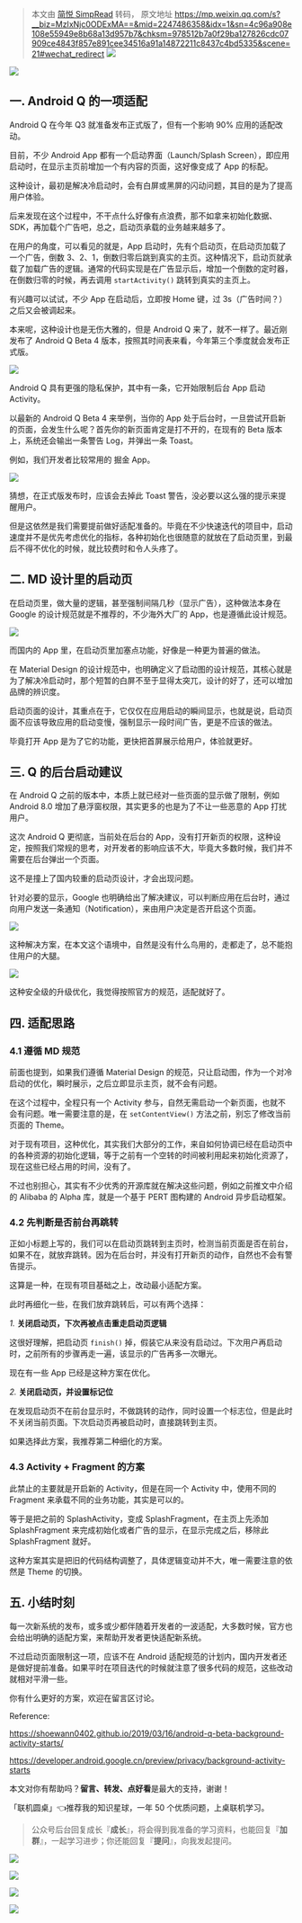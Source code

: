 > 本文由 [简悦 SimpRead](http://ksria.com/simpread/) 转码， 原文地址 https://mp.weixin.qq.com/s?__biz=MzIxNjc0ODExMA==&mid=2247486358&idx=1&sn=4c96a908e108e55949e8b68a13d957b7&chksm=978512b7a0f29ba127826cdc07909ce4843f857e891cee34516a91a14872211c8437c4bd5335&scene=21#wechat_redirect ![](https://mmbiz.qpic.cn/mmbiz_jpg/liaczD18OicSxoMtD3tE09ETuiaoibCQklKMj4wic4Clecd8C4VGSgFjXpNAuGtzS3o7GnqzOa9iafBx03rLibKpDaMVA/640?wx_fmt=jpeg)

![](https://mmbiz.qpic.cn/mmbiz_png/liaczD18OicSwIgGwqImEF6tKibiclPDdFDicFUJLy46JTF5TsFvVqygbfC2rm0bCALTCCdSzkrl3baDbJywPOuJzMg/640?wx_fmt=png)

一. Android Q 的一项适配
------------------

Android Q 在今年 Q3 就准备发布正式版了，但有一个影响 90% 应用的适配改动。

目前，不少 Android App 都有一个启动界面（Launch/Splash Screen），即应用启动时，在显示主页前增加一个有内容的页面，这好像变成了 App 的标配。

这种设计，最初是解决冷启动时，会有白屏或黑屏的闪动问题，其目的是为了提高用户体验。

后来发现在这个过程中，不干点什么好像有点浪费，那不如拿来初始化数据、SDK，再加载个广告吧，总之，启动页承载的业务越来越多了。

在用户的角度，可以看见的就是，App 启动时，先有个启动页，在启动页加载了一个广告，倒数 3、2、1，倒数归零后跳到真实的主页。这种情况下，启动页就承载了加载广告的逻辑。通常的代码实现是在广告显示后，增加一个倒数的定时器，在倒数归零的时候，再去调用 `startActivity()` 跳转到真实的主页上。

有兴趣可以试试，不少 App 在启动后，立即按 Home 键，过 3s（广告时间？） 之后又会被调起来。

本来呢，这种设计也是无伤大雅的，但是 Android Q 来了，就不一样了。最近刚发布了 Android Q Beta 4 版本，按照其时间表来看，今年第三个季度就会发布正式版。

![](https://mmbiz.qpic.cn/mmbiz_png/liaczD18OicSwIgGwqImEF6tKibiclPDdFDicmTr4n4HTgBicmbYcZsc6SXOqKdFLpKvWlaANW00sYOZsLmOAbicTHpPg/640?wx_fmt=png)

Android Q 具有更强的隐私保护，其中有一条，它开始限制后台 App 启动 Activity。

以最新的 Android Q Beta 4 来举例，当你的 App 处于后台时，一旦尝试开启新的页面，会发生什么呢？首先你的新页面肯定是打不开的，在现有的 Beta 版本上，系统还会输出一条警告 Log，并弹出一条 Toast。

例如，我们开发者比较常用的 掘金 App。

![](https://mmbiz.qpic.cn/mmbiz_gif/liaczD18OicSwIgGwqImEF6tKibiclPDdFDicD4Btibzb04snURicxehwicmq79nfSDRH471dSTIiauiaJtfhOJvpTFUPCgw/640?wx_fmt=gif)

猜想，在正式版发布时，应该会去掉此 Toast 警告，没必要以这么强的提示来提醒用户。

但是这依然是我们需要提前做好适配准备的。毕竟在不少快速迭代的项目中，启动速度并不是优先考虑优化的指标，各种初始化也很随意的就放在了启动页里，到最后不得不优化的时候，就比较费时和令人头疼了。

二. MD 设计里的启动页
-------------

在启动页里，做大量的逻辑，甚至强制间隔几秒（显示广告），这种做法本身在 Google 的设计规范就是不推荐的，不少海外大厂的 App，也是遵循此设计规范。

![](https://mmbiz.qpic.cn/mmbiz_png/liaczD18OicSwIgGwqImEF6tKibiclPDdFDicBfCFo2jNWPRzdbfxxOp7NlgCty9459S7CrLgiazt95IB4JzRkqoe0icg/640?wx_fmt=png)

而国内的 App 里，在启动页里加塞点功能，好像是一种更为普遍的做法。

在 Material Design 的设计规范中，也明确定义了启动图的设计规范，其核心就是为了解决冷启动时，那个短暂的白屏不至于显得太突兀，设计的好了，还可以增加品牌的辨识度。

启动页面的设计，其重点在于，它仅仅在应用启动的瞬间显示，也就是说，启动页面不应该导致应用的启动变慢，强制显示一段时间广告，更是不应该的做法。

毕竟打开 App 是为了它的功能，更快把首屏展示给用户，体验就更好。

三. Q 的后台启动建议
------------

在 Android Q 之前的版本中，本质上就已经对一些页面的显示做了限制，例如 Android 8.0 增加了悬浮窗权限，其实更多的也是为了不让一些恶意的 App 打扰用户。

这次 Android Q 更彻底，当前处在后台的 App，没有打开新页的权限，这种设定，按照我们常规的思考，对开发者的影响应该不大，毕竟大多数时候，我们并不需要在后台弹出一个页面。

这不是撞上了国内较重的启动页设计，才会出现问题。

针对必要的显示，Google 也明确给出了解决建议，可以判断应用在后台时，通过向用户发送一条通知（Notification），来由用户决定是否开启这个页面。

![](https://mmbiz.qpic.cn/mmbiz_png/liaczD18OicSwIgGwqImEF6tKibiclPDdFDicGGibOVtQG7S80jicPvMbt0vn6JsDE4hic8ID1V7aLokMRdlwU2uibfxCYA/640?wx_fmt=png)

这种解决方案，在本文这个语境中，自然是没有什么鸟用的，走都走了，总不能抱住用户的大腿。

![](https://mmbiz.qpic.cn/mmbiz_png/liaczD18OicSwIgGwqImEF6tKibiclPDdFDicRtRrUbomktWEXYFSpF6RMCdSNJ6yvjRckwDF6LO5M93Car10ec4lVg/640?wx_fmt=png)

这种安全级的升级优化，我觉得按照官方的规范，适配就好了。

四. 适配思路
-------

### 4.1 遵循 MD 规范

前面也提到，如果我们遵循 Material Design 的规范，只让启动图，作为一个对冷启动的优化，瞬时展示，之后立即显示主页，就不会有问题。

在这个过程中，全程只有一个 Activity 参与，自然无需启动一个新页面，也就不会有问题。唯一需要注意的是，在 `setContentView()` 方法之前，别忘了修改当前页面的 Theme。

对于现有项目，这种优化，其实我们大部分的工作，来自如何协调已经在启动页中的各种资源的初始化逻辑，等于之前有一个空转的时间被利用起来初始化资源了，现在这些已经占用的时间，没有了。

不过也别担心，其实有不少优秀的开源库就在解决这些问题，例如之前推文中介绍的 Alibaba 的 Alpha 库，就是一个基于 PERT 图构建的 Android 异步启动框架。

### 4.2 先判断是否前台再跳转

正如小标题上写的，我们可以在启动页跳转到主页时，检测当前页面是否在前台，如果不在，就放弃跳转。因为在后台时，并没有打开新页的动作，自然也不会有警告提示。

这算是一种，在现有项目基础之上，改动最小适配方案。

此时再细化一些，在我们放弃跳转后，可以有两个选择：

_1._ **关闭启动页，下次再被点击重走启动页逻辑**

这很好理解，把启动页 `finish()` 掉，假装它从来没有启动过。下次用户再启动时，之前所有的步骤再走一遍，该显示的广告再多一次曝光。

现在有一些 App 已经是这种方案在优化。

_2._ **关闭启动页，并设置标记位**

在发现启动页不在前台显示时，不做跳转的动作，同时设置一个标志位，但是此时不关闭当前页面。下次启动页再被启动时，直接跳转到主页。

如果选择此方案，我推荐第二种细化的方案。

### 4.3 Activity + Fragment 的方案

此禁止的主要就是开启新的 Activity，但是在同一个 Activity 中，使用不同的 Fragment 来承载不同的业务功能，其实是可以的。

等于是把之前的 SplashActivity，变成 SplashFragment，在主页上先添加 SplashFragment 来完成初始化或者广告的显示，在显示完成之后，移除此 SplashFragment 就好。

这种方案其实是把旧的代码结构调整了，具体逻辑变动并不大，唯一需要注意的依然是 Theme 的切换。

五. 小结时刻
-------

每一次新系统的发布，或多或少都伴随着开发者的一波适配，大多数时候，官方也会给出明确的适配方案，来帮助开发者更快适配新系统。

不过启动页面限制这一项，应该不在 Android 适配规范的计划内，国内开发者还是做好提前准备。如果平时在项目迭代的时候就注意了很多代码的规范，这些改动就相对平滑一些。

你有什么更好的方案，欢迎在留言区讨论。

Reference:

https://shoewann0402.github.io/2019/03/16/android-q-beta-background-activity-starts/

https://developer.android.google.cn/preview/privacy/background-activity-starts

本文对你有帮助吗？**留言、转发、点好看**是最大的支持，谢谢！

「[](http://mp.weixin.qq.com/s?__biz=MzIxNjc0ODExMA==&mid=2247485471&idx=1&sn=c8ef4f7fcf406f1fdb31a78dce6b8d12&chksm=9785113ea0f29828b83c8e54878c2ab91423122e37c4e2406c7b8cd080e4bfe26bacc2afe917&scene=21#wechat_redirect)联机圆桌」👈推荐我的知识星球，一年 50 个优质问题，上桌联机学习。

> 公众号后台回复成长『**成长**』，将会得到我准备的学习资料，也能回复『**加群**』，一起学习进步；你还能回复『**提问**』，向我发起提问。

[![](https://mmbiz.qpic.cn/mmbiz_png/liaczD18OicSwIgGwqImEF6tKibiclPDdFDiced2NunN3r6R8xcicz61cxBdCgLZmj1ibx0fHRlkLNl5yvsuIxFXmtlWQ/640?wx_fmt=png)](http://mp.weixin.qq.com/s?__biz=MzIxNjc0ODExMA==&mid=2247486341&idx=1&sn=2f412b301fcd509cda17a6233b3adf1b&chksm=978512a4a0f29bb27033b22e01bff1beec77ddb0a736224c0fb0bd7f186d1e75c83a1b046837&scene=21#wechat_redirect)

[![](https://mmbiz.qpic.cn/mmbiz_png/liaczD18OicSwJeXpDXYVhv4zEweIavic59qml1oUvES3OlkicqV2GvsCVHaKPaOTs66zTA5zbCdxJvlibxeA2foCWw/640?wx_fmt=png)](http://mp.weixin.qq.com/s?__biz=MzIxNjc0ODExMA==&mid=2247486331&idx=1&sn=27c86b9036be6f0e876ff8e36fc4f07c&chksm=9785125aa0f29b4cc1134a873630095367c6f7d49841a3ce6619499c39d5615201a1be46f406&scene=21#wechat_redirect)

[![](https://mmbiz.qpic.cn/mmbiz_png/liaczD18OicSz0MEm9Q60DrPicYZRPrBSwIXxpzicV1N7mR1QTKx6QaMT9z7L1wjTibiaIibJxQrt1LibH98UlwYicjlMrA/640?wx_fmt=png)](http://mp.weixin.qq.com/s?__biz=MzIxNjc0ODExMA==&mid=2247486308&idx=1&sn=70013952507f6553e3c1c636f2c5da89&chksm=97851245a0f29b531080b12157e1e780ea738bd93fbbc9bc7bba9b628d4d52c8b2a2431d1d86&scene=21#wechat_redirect)

![](https://mmbiz.qpic.cn/mmbiz_jpg/liaczD18OicSxoMtD3tE09ETuiaoibCQklKMnFFYl0ZsC9Ba5PDgXXYV9PdiahKaaBl5f2cDibFO9MZPrAsQdv4QDib8Q/640?wx_fmt=jpeg)